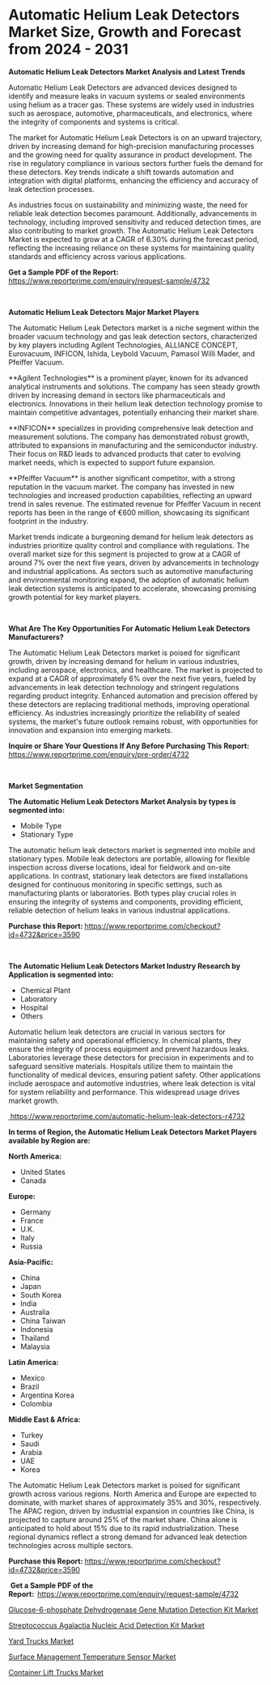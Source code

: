 <p><h1>Automatic Helium Leak Detectors Market Size, Growth and Forecast from 2024 - 2031</h1></p><p><strong>Automatic Helium Leak Detectors Market Analysis and Latest Trends</strong></p>
<p><p>Automatic Helium Leak Detectors are advanced devices designed to identify and measure leaks in vacuum systems or sealed environments using helium as a tracer gas. These systems are widely used in industries such as aerospace, automotive, pharmaceuticals, and electronics, where the integrity of components and systems is critical.</p><p>The market for Automatic Helium Leak Detectors is on an upward trajectory, driven by increasing demand for high-precision manufacturing processes and the growing need for quality assurance in product development. The rise in regulatory compliance in various sectors further fuels the demand for these detectors. Key trends indicate a shift towards automation and integration with digital platforms, enhancing the efficiency and accuracy of leak detection processes.</p><p>As industries focus on sustainability and minimizing waste, the need for reliable leak detection becomes paramount. Additionally, advancements in technology, including improved sensitivity and reduced detection times, are also contributing to market growth. The Automatic Helium Leak Detectors Market is expected to grow at a CAGR of 6.30% during the forecast period, reflecting the increasing reliance on these systems for maintaining quality standards and efficiency across various applications.</p></p>
<p><strong>Get a Sample PDF of the Report:&nbsp;</strong> <a href="https://www.reportprime.com/enquiry/request-sample/4732">https://www.reportprime.com/enquiry/request-sample/4732</a></p>
<p>&nbsp;</p>
<p><strong>Automatic Helium Leak Detectors Major Market Players</strong></p>
<p><p>The Automatic Helium Leak Detectors market is a niche segment within the broader vacuum technology and gas leak detection sectors, characterized by key players including Agilent Technologies, ALLIANCE CONCEPT, Eurovacuum, INFICON, Ishida, Leybold Vacuum, Pamasol Willi Mader, and Pfeiffer Vacuum.</p><p>**Agilent Technologies** is a prominent player, known for its advanced analytical instruments and solutions. The company has seen steady growth driven by increasing demand in sectors like pharmaceuticals and electronics. Innovations in their helium leak detection technology promise to maintain competitive advantages, potentially enhancing their market share.</p><p>**INFICON** specializes in providing comprehensive leak detection and measurement solutions. The company has demonstrated robust growth, attributed to expansions in manufacturing and the semiconductor industry. Their focus on R&D leads to advanced products that cater to evolving market needs, which is expected to support future expansion.</p><p>**Pfeiffer Vacuum** is another significant competitor, with a strong reputation in the vacuum market. The company has invested in new technologies and increased production capabilities, reflecting an upward trend in sales revenue. The estimated revenue for Pfeiffer Vacuum in recent reports has been in the range of €600 million, showcasing its significant footprint in the industry.</p><p>Market trends indicate a burgeoning demand for helium leak detectors as industries prioritize quality control and compliance with regulations. The overall market size for this segment is projected to grow at a CAGR of around 7% over the next five years, driven by advancements in technology and industrial applications. As sectors such as automotive manufacturing and environmental monitoring expand, the adoption of automatic helium leak detection systems is anticipated to accelerate, showcasing promising growth potential for key market players.</p></p>
<p>&nbsp;</p>
<p><strong>What Are The Key Opportunities For Automatic Helium Leak Detectors Manufacturers?</strong></p>
<p><p>The Automatic Helium Leak Detectors market is poised for significant growth, driven by increasing demand for helium in various industries, including aerospace, electronics, and healthcare. The market is projected to expand at a CAGR of approximately 6% over the next five years, fueled by advancements in leak detection technology and stringent regulations regarding product integrity. Enhanced automation and precision offered by these detectors are replacing traditional methods, improving operational efficiency. As industries increasingly prioritize the reliability of sealed systems, the market's future outlook remains robust, with opportunities for innovation and expansion into emerging markets.</p></p>
<p><strong>Inquire or Share Your Questions If Any Before Purchasing This Report:</strong> <a href="https://www.reportprime.com/enquiry/pre-order/4732">https://www.reportprime.com/enquiry/pre-order/4732</a></p>
<p>&nbsp;</p>
<p><strong>Market Segmentation</strong></p>
<p><strong>The Automatic Helium Leak Detectors Market Analysis by types is segmented into:</strong></p>
<p><ul><li>Mobile Type</li><li>Stationary Type</li></ul></p>
<p><p>The automatic helium leak detectors market is segmented into mobile and stationary types. Mobile leak detectors are portable, allowing for flexible inspection across diverse locations, ideal for fieldwork and on-site applications. In contrast, stationary leak detectors are fixed installations designed for continuous monitoring in specific settings, such as manufacturing plants or laboratories. Both types play crucial roles in ensuring the integrity of systems and components, providing efficient, reliable detection of helium leaks in various industrial applications.</p></p>
<p><strong>Purchase this Report:&nbsp;</strong><a href="https://www.reportprime.com/checkout?id=4732&price=3590">https://www.reportprime.com/checkout?id=4732&price=3590</a></p>
<p>&nbsp;</p>
<p><strong>The Automatic Helium Leak Detectors Market Industry Research by Application is segmented into:</strong></p>
<p><ul><li>Chemical Plant</li><li>Laboratory</li><li>Hospital</li><li>Others</li></ul></p>
<p><p>Automatic helium leak detectors are crucial in various sectors for maintaining safety and operational efficiency. In chemical plants, they ensure the integrity of process equipment and prevent hazardous leaks. Laboratories leverage these detectors for precision in experiments and to safeguard sensitive materials. Hospitals utilize them to maintain the functionality of medical devices, ensuring patient safety. Other applications include aerospace and automotive industries, where leak detection is vital for system reliability and performance. This widespread usage drives market growth.</p></p>
<p><a href="https://www.reportprime.com/automatic-helium-leak-detectors-r4732">&nbsp;https://www.reportprime.com/automatic-helium-leak-detectors-r4732</a></p>
<p><strong>In terms of Region, the Automatic Helium Leak Detectors Market Players available by Region are:</strong></p>
<p>
    <p> <strong> North America: </strong>
        <ul>
            <li>United States</li>
            <li>Canada</li>
        </ul>
        </p> 
    <p> <strong> Europe: </strong>
        <ul>
            <li>Germany</li>
            <li>France</li>
            <li>U.K.</li>
            <li>Italy</li>
            <li>Russia</li>
        </ul>
        </p> 
    <p> <strong> Asia-Pacific: </strong>
        <ul>
            <li>China</li>
            <li>Japan</li>
            <li>South Korea</li>
            <li>India</li>
            <li>Australia</li>
            <li>China Taiwan</li>
            <li>Indonesia</li>
            <li>Thailand</li>
            <li>Malaysia</li>
        </ul>
        </p> 
    <p> <strong> Latin America: </strong>
        <ul>
            <li>Mexico</li>
            <li>Brazil</li>
            <li>Argentina Korea</li>
            <li>Colombia</li>
        </ul>
        </p> 
    <p> <strong> Middle East & Africa: </strong>
        <ul>
            <li>Turkey</li>
            <li>Saudi</li>
            <li>Arabia</li>
            <li>UAE</li>
            <li>Korea</li>
        </ul>
    </p>
    </p>
<p><p>The Automatic Helium Leak Detectors market is poised for significant growth across various regions. North America and Europe are expected to dominate, with market shares of approximately 35% and 30%, respectively. The APAC region, driven by industrial expansion in countries like China, is projected to capture around 25% of the market share. China alone is anticipated to hold about 15% due to its rapid industrialization. These regional dynamics reflect a strong demand for advanced leak detection technologies across multiple sectors.</p></p>
<p><strong>Purchase this Report: </strong><a href="https://www.reportprime.com/checkout?id=4732&price=3590">https://www.reportprime.com/checkout?id=4732&price=3590</a></p>
<p>&nbsp;<strong>Get a Sample PDF of the Report:&nbsp;&nbsp;</strong><a href="https://www.reportprime.com/enquiry/request-sample/4732">https://www.reportprime.com/enquiry/request-sample/4732</a></p>
<p><strong></strong></p>
<p><p><a href="https://issuu.com/reportprime-2/docs/glucose-6-phosphate-dehydrogenase-g_4dd121fba80f6f">Glucose-6-phosphate Dehydrogenase Gene Mutation Detection Kit Market</a></p><p><a href="https://issuu.com/reportprime-2/docs/streptococcus-agalactia-nucleic-aci_07644b21bea641">Streptococcus Agalactia Nucleic Acid Detection Kit Market</a></p><p><a href="https://www.linkedin.com/pulse/yard-trucks-market-global-trends-forecast-2024-2031-8cnkc?trackingId=pEi%2BwjcsQWe68dmGAtOXDw%3D%3D">Yard Trucks Market</a></p><p><a href="https://github.com/AbbasMahmud554/Market-Research-Report-List-1/blob/main/surface-management-temperature-sensor-market.md">Surface Management Temperature Sensor Market</a></p><p><a href="https://www.linkedin.com/pulse/global-container-lift-trucks-market-trends-forecasts-ckijc?trackingId=AHD6pJ%2BbSwSVovWS%2Byfm2w%3D%3D">Container Lift Trucks Market</a></p></p>